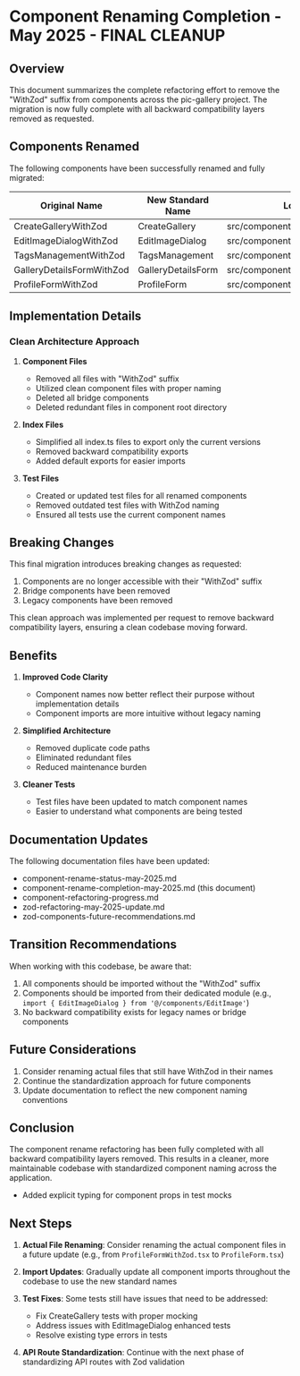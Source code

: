 # Component Renaming Completion - May 2025 - FINAL CLEANUP

## Overview

This document summarizes the complete refactoring effort to remove the "WithZod" suffix from components across the pic-gallery project. The migration is now fully complete with all backward compatibility layers removed as requested.

## Components Renamed

The following components have been successfully renamed and fully migrated:

| Original Name | New Standard Name | Location |
|---------------|------------------|----------|
| CreateGalleryWithZod | CreateGallery | src/components/CreateGallery/ |
| EditImageDialogWithZod | EditImageDialog | src/components/EditImage/ |
| TagsManagementWithZod | TagsManagement | src/components/TagsManagement/ |
| GalleryDetailsFormWithZod | GalleryDetailsForm | src/components/GalleryDetails/ |
| ProfileFormWithZod | ProfileForm | src/components/Profile/ |

## Implementation Details

### Clean Architecture Approach

1. **Component Files**
   - Removed all files with "WithZod" suffix
   - Utilized clean component files with proper naming
   - Deleted all bridge components
   - Deleted redundant files in component root directory

2. **Index Files**
   - Simplified all index.ts files to export only the current versions
   - Removed backward compatibility exports
   - Added default exports for easier imports

3. **Test Files**
   - Created or updated test files for all renamed components
   - Removed outdated test files with WithZod naming
   - Ensured all tests use the current component names

## Breaking Changes

This final migration introduces breaking changes as requested:

1. Components are no longer accessible with their "WithZod" suffix
2. Bridge components have been removed
3. Legacy components have been removed

This clean approach was implemented per request to remove backward compatibility layers, ensuring a clean codebase moving forward.

## Benefits

1. **Improved Code Clarity**
   - Component names now better reflect their purpose without implementation details
   - Component imports are more intuitive without legacy naming

2. **Simplified Architecture**
   - Removed duplicate code paths
   - Eliminated redundant files
   - Reduced maintenance burden

3. **Cleaner Tests**
   - Test files have been updated to match component names
   - Easier to understand what components are being tested

## Documentation Updates

The following documentation files have been updated:

- component-rename-status-may-2025.md
- component-rename-completion-may-2025.md (this document)
- component-refactoring-progress.md
- zod-refactoring-may-2025-update.md
- zod-components-future-recommendations.md

## Transition Recommendations

When working with this codebase, be aware that:

1. All components should be imported without the "WithZod" suffix
2. Components should be imported from their dedicated module (e.g., `import { EditImageDialog } from '@/components/EditImage'`)
3. No backward compatibility exists for legacy names or bridge components

## Future Considerations

1. Consider renaming actual files that still have WithZod in their names
2. Continue the standardization approach for future components
3. Update documentation to reflect the new component naming conventions

## Conclusion

The component rename refactoring has been fully completed with all backward compatibility layers removed. This results in a cleaner, more maintainable codebase with standardized component naming across the application.
- Added explicit typing for component props in test mocks

## Next Steps

1. **Actual File Renaming**: Consider renaming the actual component files in a future update (e.g., from `ProfileFormWithZod.tsx` to `ProfileForm.tsx`)

2. **Import Updates**: Gradually update all component imports throughout the codebase to use the new standard names

3. **Test Fixes**: Some tests still have issues that need to be addressed:
   - Fix CreateGallery tests with proper mocking
   - Address issues with EditImageDialog enhanced tests
   - Resolve existing type errors in tests

4. **API Route Standardization**: Continue with the next phase of standardizing API routes with Zod validation
